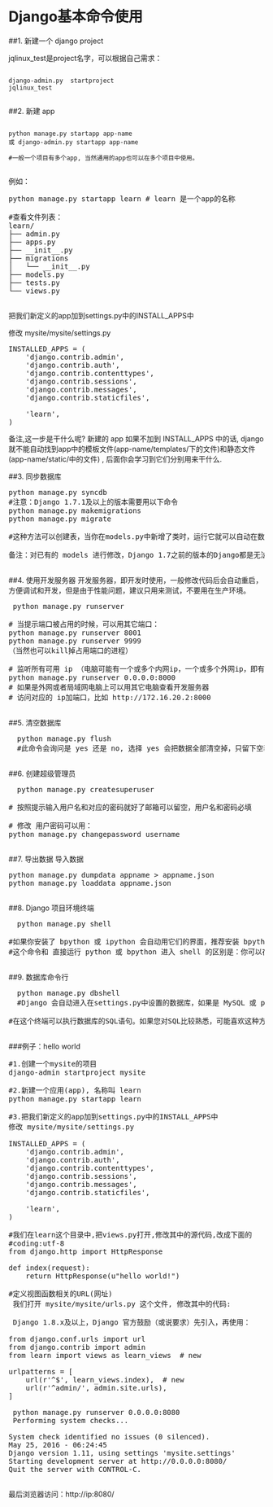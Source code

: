 # Django基本命令使用



  ##1. 新建一个 django project
  
  jqlinux_test是project名字，可以根据自己需求：
  
  
 ``` 
 
django-admin.py  startproject 
jqlinux_test

 
 ```
 
  
  ##2. 新建 app




```

python manage.py startapp app-name
或 django-admin.py startapp app-name

#一般一个项目有多个app, 当然通用的app也可以在多个项目中使用。


```

例如：
<pre>
python manage.py startapp learn # learn 是一个app的名称

#查看文件列表：
learn/
├── admin.py
├── apps.py
├── __init__.py
├── migrations
│   └── __init__.py
├── models.py
├── tests.py
└── views.py

</pre>

把我们新定义的app加到settings.py中的INSTALL_APPS中

修改 mysite/mysite/settings.py
<pre>
INSTALLED_APPS = (
    'django.contrib.admin',
    'django.contrib.auth',
    'django.contrib.contenttypes',
    'django.contrib.sessions',
    'django.contrib.messages',
    'django.contrib.staticfiles',
 
    'learn',
)
</pre>
备注,这一步是干什么呢? 新建的 app 如果不加到 INSTALL_APPS 中的话, django 就不能自动找到app中的模板文件(app-name/templates/下的文件)和静态文件(app-name/static/中的文件) , 后面你会学习到它们分别用来干什么.


##3. 同步数据库
  
<pre>python manage.py syncdb
#注意：Django 1.7.1及以上的版本需要用以下命令
python manage.py makemigrations
python manage.py migrate

#这种方法可以创建表，当你在models.py中新增了类时，运行它就可以自动在数据库中创建表了，不用手动创建。

备注：对已有的 models 进行修改，Django 1.7之前的版本的Django都是无法自动更改表结构的，不过有第三方工具 south,详见 Django 数据库迁移 一节。
 </pre>
  
  ##4. 使用开发服务器
  开发服务器，即开发时使用，一般修改代码后会自动重启，方便调试和开发，但是由于性能问题，建议只用来测试，不要用在生产环境。
 
 <pre>
 python manage.py runserver
 
# 当提示端口被占用的时候，可以用其它端口：
python manage.py runserver 8001
python manage.py runserver 9999
（当然也可以kill掉占用端口的进程）
 
# 监听所有可用 ip （电脑可能有一个或多个内网ip，一个或多个外网ip，即有多个ip地址）
python manage.py runserver 0.0.0.0:8000
# 如果是外网或者局域网电脑上可以用其它电脑查看开发服务器
# 访问对应的 ip加端口，比如 http://172.16.20.2:8000
 </pre>
  
  ##5. 清空数据库
  <pre>
  python manage.py flush
  #此命令会询问是 yes 还是 no, 选择 yes 会把数据全部清空掉，只留下空表。
  </pre>
  
  ##6. 创建超级管理员
  <pre>
  python manage.py createsuperuser
 
# 按照提示输入用户名和对应的密码就好了邮箱可以留空，用户名和密码必填
 
# 修改 用户密码可以用：
python manage.py changepassword username
  </pre>
  
  ##7. 导出数据 导入数据
  
  <pre>
python manage.py dumpdata appname > appname.json
python manage.py loaddata appname.json
  </pre>
  
  ##8. Django 项目环境终端
  
  <pre>
  python manage.py shell
  
#如果你安装了 bpython 或 ipython 会自动用它们的界面，推荐安装 bpython。
#这个命令和 直接运行 python 或 bpython 进入 shell 的区别是：你可以在这个 shell 里面调用当前项目的 models.py 中的 API，对于操作数据，还有一些小测试非常方便。
  </pre>
  
  
  ##9. 数据库命令行
  <pre>
  python manage.py dbshell
  #Django 会自动进入在settings.py中设置的数据库，如果是 MySQL 或 postgreSQL,会要求输入数据库用户密码。

#在这个终端可以执行数据库的SQL语句。如果您对SQL比较熟悉，可能喜欢这种方式。
  </pre>
  
  

###例子：hello world

<pre>
#1.创建一个mysite的项目
django-admin startproject mysite

#2.新建一个应用(app), 名称叫 learn
python manage.py startapp learn

#3.把我们新定义的app加到settings.py中的INSTALL_APPS中
修改 mysite/mysite/settings.py

INSTALLED_APPS = (
    'django.contrib.admin',
    'django.contrib.auth',
    'django.contrib.contenttypes',
    'django.contrib.sessions',
    'django.contrib.messages',
    'django.contrib.staticfiles',
 
    'learn',
)

#我们在learn这个目录中,把views.py打开,修改其中的源代码,改成下面的
#coding:utf-8
from django.http import HttpResponse
 
def index(request):
    return HttpResponse(u"hello world!")
    
#定义视图函数相关的URL(网址)
 我们打开 mysite/mysite/urls.py 这个文件, 修改其中的代码:
 
 Django 1.8.x及以上，Django 官方鼓励（或说要求）先引入，再使用：

from django.conf.urls import url
from django.contrib import admin
from learn import views as learn_views  # new
 
urlpatterns = [
    url(r'^$', learn_views.index),  # new
    url(r'^admin/', admin.site.urls),
]
 
 python manage.py runserver 0.0.0.0:8080
 Performing system checks...

System check identified no issues (0 silenced).
May 25, 2016 - 06:24:45
Django version 1.11, using settings 'mysite.settings'
Starting development server at http://0.0.0.0:8080/
Quit the server with CONTROL-C.

</pre>

最后浏览器访问：http://ip:8080/
